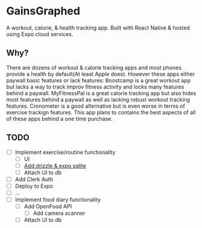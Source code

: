 # GainsGraphed

A workout, calorie, & health tracking app. Built with React Native & hosted
using Expo cloud services.

## Why?

There are dozens of workout & calorie tracking apps and most phones provide a
health by default(At least Apple does). However these apps either paywall basic
features or lack features: Boostcamp is a great workout app but lacks a way to
track improv fitness activity and locks many features behind a paywall.
MyFitnessPal is a great calorie tracking app but also hides most features behind
a paywall as well as lacking robust workout tracking features. Cronometer is a
good alternative but is even worse in terms of exercise trackign features. This
app plans to contains the best aspects of all of these apps behind a one time
purchase.

## TODO
- [ ] Implement exercise/routine functionality
  - [ ] UI
  - [ ] [Add drizzle & expo sqlite](https://expo.dev/blog/modern-sqlite-for-react-native-apps)
  - [ ] Attach UI to db
- [ ] Add Clerk Auth
- [ ] Deploy to Expo
- [ ] ...
- [ ] Implement food diary functionality
  - [ ] Add OpenFood API
    - [ ] Add camera scanner
  - [ ] Attach UI to db
